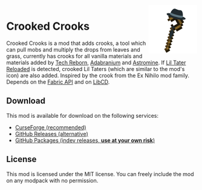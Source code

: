 <img src="./src/main/resources/assets/crookedcrooks/icon.png" align="right" width="128px"/>

# Crooked Crooks

Crooked Crooks is a mod that adds crooks, a tool which can pull mobs and multiply the drops from leaves and grass, currently has crooks for all vanilla materials and materials added by [Tech Reborn](https://www.curseforge.com/minecraft/mc-mods/techreborn), [Adabranium](https://www.curseforge.com/minecraft/mc-mods/adabranium) and [Astromine](https://www.curseforge.com/minecraft/mc-mods/astromine-fabric). If [Lil Tater Reloaded](https://www.curseforge.com/minecraft/mc-mods/lil-tater-reloaded) is detected, crooked Lil Taters (which are similar to the mod's icon) are also added. Inspired by the crook from the Ex Nihilo mod family. Depends on the [Fabric API](https://www.curseforge.com/minecraft/mc-mods/fabric-api) and on [LibCD](https://www.curseforge.com/minecraft/mc-mods/libcd).

## Download

This mod is available for download on the following services:

- [CurseForge (recommended)](https://www.curseforge.com/minecraft/mc-mods/crooked-crooks)
- [GitHub Releases (alternative)](https://github.com/joaoh1/CrookedCrooks/releases)
- [GitHub Packages (indev releases, **use at your own risk**)](https://github.com/joaoh1/CrookedCrooks/packages)

## License

This mod is licensed under the MIT license. You can freely include the mod on any modpack with no permission.
